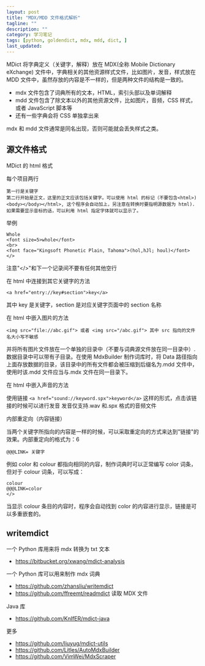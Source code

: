 ```yaml
---
layout: post
title: "MDX/MDD 文件格式解析"
tagline: ""
description: ""
category: 学习笔记
tags: [python, goldendict, mdx, mdd, dict, ]
last_updated:
---
```


MDict 将字典定义（关键字，解释）放在 MDX(全称 Mobile Dictionary eXchange) 文件中，字典相关的其他资源样式文件，比如图片，发音，样式放在 MDD 文件中，虽然存放的内容是不一样的，但是两种文件的结构是一致的。

- mdx 文件包含了词典所有的文本，HTML，索引头部以及单词解释
- mdd 文件包含了除文本以外的其他资源文件，比如图片，音频，CSS 样式，或者 JavaScript 脚本等
- 还有一些字典会将 CSS 单独拿出来

mdx 和 mdd 文件通常是同名出现，否则可能就会丢失样式之类。

## 源文件格式

MDict 的 html 格式

每个项目两行

    第一行是关键字
    第二行开始是正文，这里的正文应该包括关键字。可以使用 html 的标记（不要包含<html>) <body></body></html>, 这个程序会自动加上，另注意在转换时要指明源数据为 html).
    如果需要显示音标的话，可以利用 html 指定字体就可以显示了。

举例


    Whole
    <font size=5>whole</font>
    <br>
    <font face="Kingsoft Phonetic Plain, Tahoma">(hol,hJl; houl)</font>
    </>

注意"</>"和下一个记录间不要有任何其他空行

在 html 中连接到其它关键字的方法

    <a href="entry://key#section">key</a>

其中 key 是关键字，section 是对应关键字页面中的 section 名称

在 html 中嵌入图片的方法

    <img src="file://abc.gif"> 或者 <img src="/abc.gif"> 其中 src 指向的文件名大小写不敏感

并将所有图片文件放在一个单独的目录中（不要与词典源文件放在同一目录中）. 数据目录中可以带有子目录。在使用 MdxBuilder 制作词库时，将 Data 路径指向上面存放数据的目录，该目录中的所有文件都会被压缩到后缀名为.mdd 文件中，使用时该.mdd 文件应当与.mdx 文件在同一目录下。

在 html 中嵌入声音的方法

使用链接 `<a href="sound://keyword.spx">keyword</a>` 这样的形式，点击该链接的时候可以进行发音 发音仅支持.wav 和.spx 格式的音频文件

内部重定向（内容链接）

当两个关键字所指向的内容是一样的时候，可以采取重定向的方式来达到"链接"的效果。内部重定向的格式为：6

    @@@LINK= 关键字

例如 color 和 colour 都指向相同的内容，制作词典时可以正常编写 color 词条，但对于 colour 词条，可以写成：

    colour
    @@@LINK=color
    </>

当显示 colour 条目的内容时，程序会自动找到 color 的内容进行显示，链接是可以多重嵌套的。


## writemdict
一个 Python 库用来将 mdx 转换为 txt 文本

- <https://bitbucket.org/xwang/mdict-analysis>


一个 Python 库可以用来制作 mdx 词典

- <https://github.com/zhansliu/writemdict>
- <https://github.com/ffreemt/readmdict> 读取 MDX 文件

Java 库

- <https://github.com/KnIfER/mdict-java>

更多

- <https://github.com/liuyug/mdict-utils>
- <https://github.com/Litles/AutoMdxBuilder>
- <https://github.com/VimWei/MdxScraper>